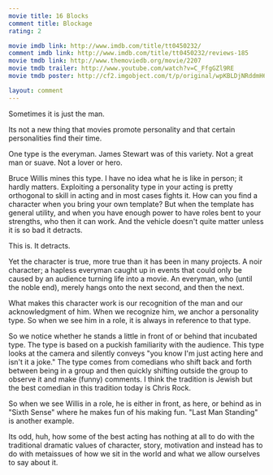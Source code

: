 ```yaml
---
movie title: 16 Blocks
comment title: Blockage
rating: 2

movie imdb link: http://www.imdb.com/title/tt0450232/
comment imdb link: http://www.imdb.com/title/tt0450232/reviews-185
movie tmdb link: http://www.themoviedb.org/movie/2207
movie tmdb trailer: http://www.youtube.com/watch?v=C_FfgGZl9RE
movie tmdb poster: http://cf2.imgobject.com/t/p/original/wpKBLDjNRddmH6N32ni4bASogt8.jpg

layout: comment
---
```


Sometimes it is just the man.

Its not a new thing that movies promote personality and that certain personalities find their time.

One type is the everyman. James Stewart was of this variety. Not a great man or suave. Not a lover or hero.

Bruce Willis mines this type. I have no idea what he is like in person; it hardly matters. Exploiting a personality type in your acting is pretty orthogonal to skill in acting and in most cases fights it. How can you find a character when you bring your own template? But when the template has general utility, and when you have enough power to have roles bent to your strengths, who then it can work. And the vehicle doesn't quite matter unless it is so bad it detracts.

This is. It detracts.

Yet the character is true, more true than it has been in many projects. A noir character; a hapless everyman caught up in events that could only be caused by an audience turning life into a movie. An everyman, who (until the noble end), merely hangs onto the next second, and then the next.

What makes this character work is our recognition of the man and our acknowledgment of him. When we recognize him, we anchor a personality type. So when we see him in a role, it is always in reference to that type.

So we notice whether he stands a little in front of or behind that incubated type. The type is based on a puckish familiarity with the audience. This type looks at the camera and silently conveys "you know I'm just acting here and isn't it a joke." The type comes from comedians who shift back and forth between being in a group and then quickly shifting outside the group to observe it and make (funny) comments. I think the tradition is Jewish but the best comedian in this tradition today is Chris Rock.

So when we see Willis in a role, he is either in front, as here, or behind as in "Sixth Sense" where he makes fun of his making fun. "Last Man Standing" is another example.

Its odd, huh, how some of the best acting has nothing at all to do with the traditional dramatic values of character, story, motivation and instead has to do with metaissues of how we sit in the world and what we allow ourselves to say about it.